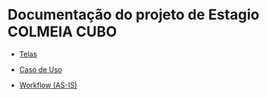 # Documentação do projeto de Estagio COLMEIA CUBO

- [Telas](telas.md)

- [Caso de Uso](caso_de_uso.md)

- [Workflow (AS-IS)](workflow_asis.md)


